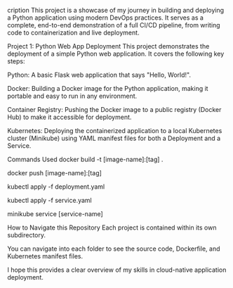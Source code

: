 
cription
This project is a showcase of my journey in building and deploying a Python application using modern DevOps practices. It serves as a complete, end-to-end demonstration of a full CI/CD pipeline, from writing code to containerization and live deployment.

Project 1: Python Web App Deployment
This project demonstrates the deployment of a simple Python web application. It covers the following key steps:

Python: A basic Flask web application that says "Hello, World!".

Docker: Building a Docker image for the Python application, making it portable and easy to run in any environment.

Container Registry: Pushing the Docker image to a public registry (Docker Hub) to make it accessible for deployment.

Kubernetes: Deploying the containerized application to a local Kubernetes cluster (Minikube) using YAML manifest files for both a Deployment and a Service.

Commands Used
docker build -t [image-name]:[tag] .

docker push [image-name]:[tag]

kubectl apply -f deployment.yaml

kubectl apply -f service.yaml

minikube service [service-name]

How to Navigate this Repository
Each project is contained within its own subdirectory.

You can navigate into each folder to see the source code, Dockerfile, and Kubernetes manifest files.

I hope this provides a clear overview of my skills in cloud-native application deployment.
